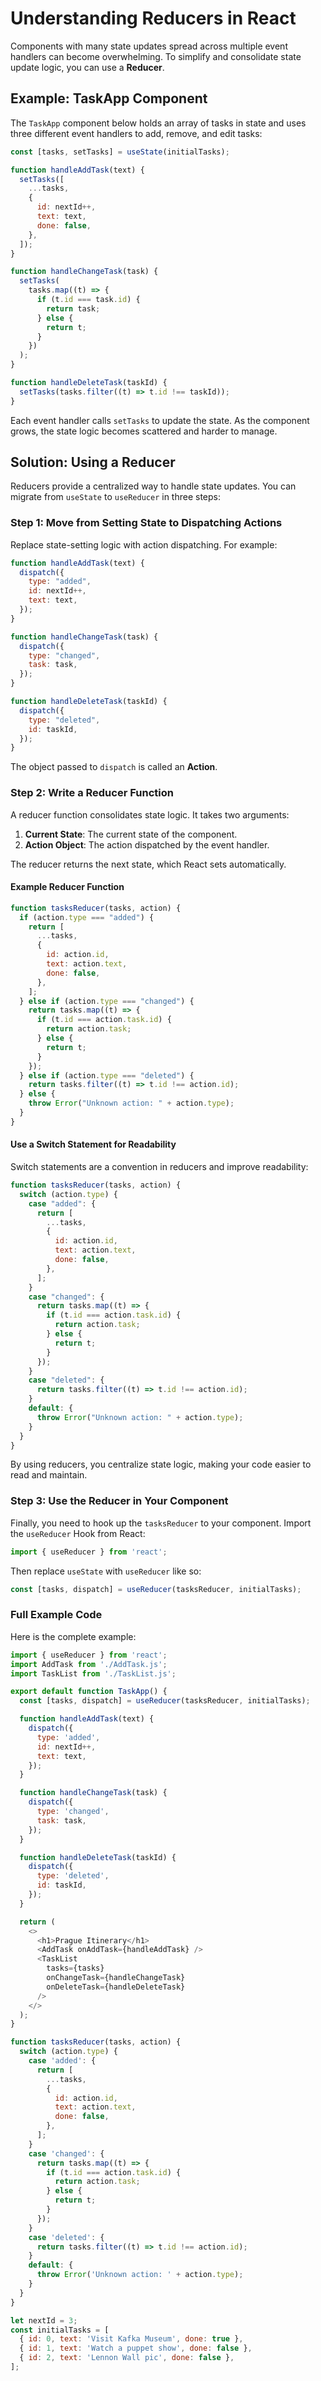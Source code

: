 # Understanding Reducers in React

Components with many state updates spread across multiple event handlers can become overwhelming. To simplify and consolidate state update logic, you can use a **Reducer**.

## Example: TaskApp Component

The `TaskApp` component below holds an array of tasks in state and uses three different event handlers to add, remove, and edit tasks:

```javascript
const [tasks, setTasks] = useState(initialTasks);

function handleAddTask(text) {
  setTasks([
    ...tasks,
    {
      id: nextId++,
      text: text,
      done: false,
    },
  ]);
}

function handleChangeTask(task) {
  setTasks(
    tasks.map((t) => {
      if (t.id === task.id) {
        return task;
      } else {
        return t;
      }
    })
  );
}

function handleDeleteTask(taskId) {
  setTasks(tasks.filter((t) => t.id !== taskId));
}
```

Each event handler calls `setTasks` to update the state. As the component grows, the state logic becomes scattered and harder to manage.

## Solution: Using a Reducer

Reducers provide a centralized way to handle state updates. You can migrate from `useState` to `useReducer` in three steps:

### Step 1: Move from Setting State to Dispatching Actions

Replace state-setting logic with action dispatching. For example:

```javascript
function handleAddTask(text) {
  dispatch({
    type: "added",
    id: nextId++,
    text: text,
  });
}

function handleChangeTask(task) {
  dispatch({
    type: "changed",
    task: task,
  });
}

function handleDeleteTask(taskId) {
  dispatch({
    type: "deleted",
    id: taskId,
  });
}
```

The object passed to `dispatch` is called an **Action**.

### Step 2: Write a Reducer Function

A reducer function consolidates state logic. It takes two arguments:

1. **Current State**: The current state of the component.
2. **Action Object**: The action dispatched by the event handler.

The reducer returns the next state, which React sets automatically.

#### Example Reducer Function

```javascript
function tasksReducer(tasks, action) {
  if (action.type === "added") {
    return [
      ...tasks,
      {
        id: action.id,
        text: action.text,
        done: false,
      },
    ];
  } else if (action.type === "changed") {
    return tasks.map((t) => {
      if (t.id === action.task.id) {
        return action.task;
      } else {
        return t;
      }
    });
  } else if (action.type === "deleted") {
    return tasks.filter((t) => t.id !== action.id);
  } else {
    throw Error("Unknown action: " + action.type);
  }
}
```

#### Use a Switch Statement for Readability

Switch statements are a convention in reducers and improve readability:

```javascript
function tasksReducer(tasks, action) {
  switch (action.type) {
    case "added": {
      return [
        ...tasks,
        {
          id: action.id,
          text: action.text,
          done: false,
        },
      ];
    }
    case "changed": {
      return tasks.map((t) => {
        if (t.id === action.task.id) {
          return action.task;
        } else {
          return t;
        }
      });
    }
    case "deleted": {
      return tasks.filter((t) => t.id !== action.id);
    }
    default: {
      throw Error("Unknown action: " + action.type);
    }
  }
}
```

By using reducers, you centralize state logic, making your code easier to read and maintain.

### Step 3: Use the Reducer in Your Component

Finally, you need to hook up the `tasksReducer` to your component. Import the `useReducer` Hook from React:

```javascript
import { useReducer } from 'react';
```

Then replace `useState` with `useReducer` like so:

```javascript
const [tasks, dispatch] = useReducer(tasksReducer, initialTasks);
```

### Full Example Code

Here is the complete example:

```javascript
import { useReducer } from 'react';
import AddTask from './AddTask.js';
import TaskList from './TaskList.js';

export default function TaskApp() {
  const [tasks, dispatch] = useReducer(tasksReducer, initialTasks);

  function handleAddTask(text) {
    dispatch({
      type: 'added',
      id: nextId++,
      text: text,
    });
  }

  function handleChangeTask(task) {
    dispatch({
      type: 'changed',
      task: task,
    });
  }

  function handleDeleteTask(taskId) {
    dispatch({
      type: 'deleted',
      id: taskId,
    });
  }

  return (
    <>
      <h1>Prague Itinerary</h1>
      <AddTask onAddTask={handleAddTask} />
      <TaskList
        tasks={tasks}
        onChangeTask={handleChangeTask}
        onDeleteTask={handleDeleteTask}
      />
    </>
  );
}

function tasksReducer(tasks, action) {
  switch (action.type) {
    case 'added': {
      return [
        ...tasks,
        {
          id: action.id,
          text: action.text,
          done: false,
        },
      ];
    }
    case 'changed': {
      return tasks.map((t) => {
        if (t.id === action.task.id) {
          return action.task;
        } else {
          return t;
        }
      });
    }
    case 'deleted': {
      return tasks.filter((t) => t.id !== action.id);
    }
    default: {
      throw Error('Unknown action: ' + action.type);
    }
  }
}

let nextId = 3;
const initialTasks = [
  { id: 0, text: 'Visit Kafka Museum', done: true },
  { id: 1, text: 'Watch a puppet show', done: false },
  { id: 2, text: 'Lennon Wall pic', done: false },
];
```